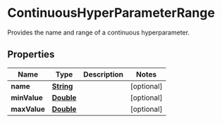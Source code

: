 

# ContinuousHyperParameterRange

Provides the name and range of a continuous hyperparameter.

## Properties

| Name | Type | Description | Notes |
|------------ | ------------- | ------------- | -------------|
|**name** | [**String**](String.md) |  |  [optional] |
|**minValue** | [**Double**](Double.md) |  |  [optional] |
|**maxValue** | [**Double**](Double.md) |  |  [optional] |



